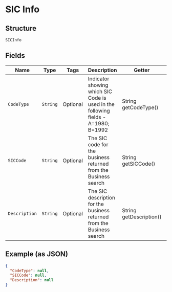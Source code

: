 
# SIC Info

## Structure

`SICInfo`

## Fields

| Name | Type | Tags | Description | Getter | Setter |
|  --- | --- | --- | --- | --- | --- |
| `CodeType` | `String` | Optional | Indicator showing which SIC Code is used in the following fields - A=1980; B=1992 | String getCodeType() | setCodeType(String codeType) |
| `SICCode` | `String` | Optional | The SIC code for the business returned from the Business search | String getSICCode() | setSICCode(String sICCode) |
| `Description` | `String` | Optional | The SIC description for the business returned from the Business search | String getDescription() | setDescription(String description) |

## Example (as JSON)

```json
{
  "CodeType": null,
  "SICCode": null,
  "Description": null
}
```

